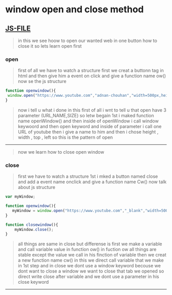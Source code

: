 # window open and close method 
## [JS-FILE](/js/86-window-open-and-close-method.js)

> in this we see hoow to open our wanted web in one button how to close it so lets learn open first

### open 
> first of all we have to watch a structure first we creat a buttonn tag in html and then give him a event on click and give a function name ow() now se the js structure

```javascript
function openwindow(){
 window.open("https://www.youtube.com","adnan-chouhan","width=500px,height=300px,left=100px,top=200px");
}
```
> now i tell u what i done in this first of all i wnt to tell u that open have 3 parameter (URL,NAME,SIZE) so letw begain 1st i maked function name openWindow() and then inside of openWindow i call window keywoord and then open keyword and inside of parameter i call one URL of youtube then i give a name to him and then i chose height , width , top , left so this is the pattern of open
---

> now we learn how to close open window

### close
> first we have to watch a structure 1st i mked a button named close and add a event name onclick and give a function name Cw() now talk about js structure

```javascript
var myWindow;

function openwindow(){
   myWindow = window.open("https://www.youtube.com","_blank","width=500px,height=300px,left=100px,top=200px");
}

function closewindow(){
    myWindow.close();
}
```
> all things are same in close but differense is first we make a variable and call variable value in function ow() in fuction ow all things are stable except the value we call in his finction of variable then we creat a new function name cw() in this we direct call variable that we make in 1st step and in close we dont use a window keyword becouse we dont want to close a window we want to close that tab we opened so direct write close after variable and we dont use a parameter in his close keyword

---



